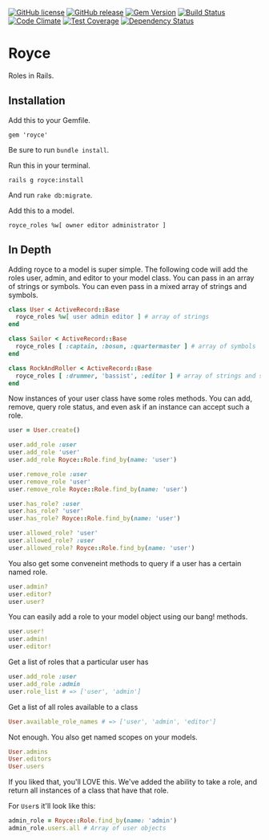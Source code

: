 [![GitHub license](https://img.shields.io/github/license/n-rodriguez/Royce.svg)](https://github.com/n-rodriguez/Royce/blob/master/LICENSE)
[![GitHub release](https://img.shields.io/github/release/n-rodriguez/Royce.svg)](https://github.com/n-rodriguez/Royce/releases/latest)
[![Gem Version](https://badge.fury.io/rb/royce.svg)](http://badge.fury.io/rb/royce)
[![Build Status](https://travis-ci.org/n-rodriguez/Royce.svg?branch=master)](https://travis-ci.org/n-rodriguez/Royce)
[![Code Climate](https://codeclimate.com/github/n-rodriguez/Royce/badges/gpa.svg)](https://codeclimate.com/github/n-rodriguez/Royce)
[![Test Coverage](https://codeclimate.com/github/n-rodriguez/Royce/badges/coverage.svg)](https://codeclimate.com/github/n-rodriguez/Royce/coverage)
[![Dependency Status](https://gemnasium.com/n-rodriguez/Royce.svg)](https://gemnasium.com/n-rodriguez/Royce)

Royce
======

Roles in Rails.

## Installation

Add this to your Gemfile.

    gem 'royce'

Be sure to run `bundle install`.

Run this in your terminal.

    rails g royce:install

And run `rake db:migrate`.

Add this to a model.

    royce_roles %w[ owner editor administrator ]


## In Depth

Adding royce to a model is super simple. The following code will add the roles user, admin, and editor to your model class. You can pass in an array of strings or symbols. You can even pass in a mixed array of strings and symbols.

```ruby
class User < ActiveRecord::Base
  royce_roles %w[ user admin editor ] # array of strings
end

class Sailor < ActiveRecord::Base
  royce_roles [ :captain, :bosun, :quartermaster ] # array of symbols
end

class RockAndRoller < ActiveRecord::Base
  royce_roles [ :drummer, 'bassist', :editor ] # array of strings and symbols
end
```

Now instances of your user class have some roles methods. You can add, remove, query role status, and even ask if an instance can accept such a role.

```ruby
user = User.create()

user.add_role :user
user.add_role 'user'
user.add_role Royce::Role.find_by(name: 'user')

user.remove_role :user
user.remove_role 'user'
user.remove_role Royce::Role.find_by(name: 'user')

user.has_role? :user
user.has_role? 'user'
user.has_role? Royce::Role.find_by(name: 'user')

user.allowed_role? 'user'
user.allowed_role? :user
user.allowed_role? Royce::Role.find_by(name: 'user')
```

You also get some conveneint methods to query if a user has a certain named role.

```ruby
user.admin?
user.editor?
user.user?
```

You can easily add a role to your model object using our bang! methods.

```ruby
user.user!
user.admin!
user.editor!
```

Get a list of roles that a particular user has

```ruby
user.add_role :user
user.add_role :admin
user.role_list # => ['user', 'admin']
```

Get a list of all roles available to a class

```ruby
User.available_role_names # => ['user', 'admin', 'editor']
```

Not enough. You also get named scopes on your models.

```ruby
User.admins
User.editors
User.users
```

If you liked that, you'll LOVE this. We've added the ability to take a role, and return all instances of a class that have that role.

For `User`s it'll look like this:

```ruby
admin_role = Royce::Role.find_by(name: 'admin')
admin_role.users.all # Array of user objects
```


